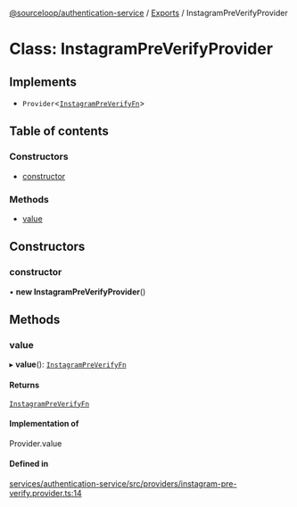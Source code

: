 [@sourceloop/authentication-service](../README.md) / [Exports](../modules.md) / InstagramPreVerifyProvider

# Class: InstagramPreVerifyProvider

## Implements

- `Provider`<[`InstagramPreVerifyFn`](../interfaces/InstagramPreVerifyFn.md)\>

## Table of contents

### Constructors

- [constructor](InstagramPreVerifyProvider.md#constructor)

### Methods

- [value](InstagramPreVerifyProvider.md#value)

## Constructors

### constructor

• **new InstagramPreVerifyProvider**()

## Methods

### value

▸ **value**(): [`InstagramPreVerifyFn`](../interfaces/InstagramPreVerifyFn.md)

#### Returns

[`InstagramPreVerifyFn`](../interfaces/InstagramPreVerifyFn.md)

#### Implementation of

Provider.value

#### Defined in

[services/authentication-service/src/providers/instagram-pre-verify.provider.ts:14](https://github.com/sourcefuse/loopback4-microservice-catalog/blob/6c16af104/services/authentication-service/src/providers/instagram-pre-verify.provider.ts#L14)
